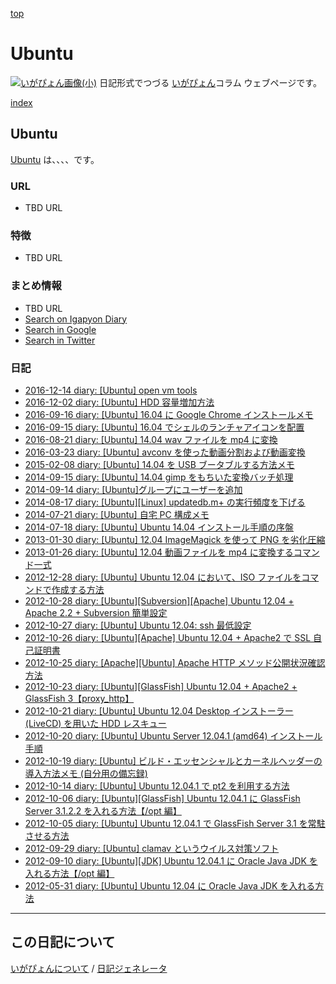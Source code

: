[top](https://igapyon.github.io/diary/) 

Ubuntu
=====================================================================================================
[![いがぴょん画像(小)](https://igapyon.github.io/diary/images/iga200306s.jpg "いがぴょん")](https://igapyon.github.io/diary/memo/memoigapyon.html) 日記形式でつづる [いがぴょん](https://igapyon.github.io/diary/memo/memoigapyon.html)コラム ウェブページです。

[index](https://igapyon.github.io/diary/keyword/index.html)

## Ubuntu

[Ubuntu](https://igapyon.github.io/diary/keyword/ubuntu.html) は、、、、です。

### URL

* TBD URL

### 特徴

* TBD URL

### まとめ情報

* TBD URL
* [Search on Igapyon Diary](https://www.google.co.jp/#pws=0&q=site:https%3A%2F%2Figapyon.github.io%2Fdiary%2F+Ubuntu)
* [Search in Google](https://www.google.co.jp/#pws=0&q=Ubuntu)
* [Search in Twitter](https://twitter.com/search?q=Ubuntu)


### 日記

* [2016-12-14 diary: [Ubuntu] open vm tools](https://igapyon.github.io/diary/2016/ig161214.html)
* [2016-12-02 diary: [Ubuntu] HDD 容量増加方法](https://igapyon.github.io/diary/2016/ig161202.html)
* [2016-09-16 diary: [Ubuntu] 16.04 に Google Chrome インストールメモ](https://igapyon.github.io/diary/2016/ig160916.html)
* [2016-09-15 diary: [Ubuntu] 16.04 でシェルのランチャアイコンを配置](https://igapyon.github.io/diary/2016/ig160915.html)
* [2016-08-21 diary: [Ubuntu] 14.04 wav ファイルを mp4 に変換](https://igapyon.github.io/diary/2016/ig160821.html)
* [2016-03-23 diary: [Ubuntu] avconv を使った動画分割および動画変換](https://igapyon.github.io/diary/2016/ig160323.html)
* [2015-02-08 diary: [Ubuntu] 14.04 を USB ブータブルする方法メモ](https://igapyon.github.io/diary/2015/ig150208.html)
* [2014-09-15 diary: [Ubuntu] 14.04 gimp をもちいた変換バッチ処理](https://igapyon.github.io/diary/2014/ig140915.html)
* [2014-09-14 diary: [Ubuntu]グループにユーザーを追加](https://igapyon.github.io/diary/2014/ig140914.html)
* [2014-08-17 diary: [Ubuntu][Linux] updatedb.m+ の実行頻度を下げる](https://igapyon.github.io/diary/2014/ig140817.html)
* [2014-07-21 diary: [Ubuntu] 自宅 PC 構成メモ](https://igapyon.github.io/diary/2014/ig140721.html)
* [2014-07-18 diary: [Ubuntu] Ubuntu 14.04 インストール手順の序盤](https://igapyon.github.io/diary/2014/ig140718.html)
* [2013-01-30 diary: [Ubuntu] 12.04 ImageMagick を使って PNG を劣化圧縮](https://igapyon.github.io/diary/2013/ig130130.html)
* [2013-01-26 diary: [Ubuntu] 12.04 動画ファイルを mp4 に変換するコマンド一式](https://igapyon.github.io/diary/2013/ig130126.html)
* [2012-12-28 diary: [Ubuntu] Ubuntu 12.04 において、ISO ファイルをコマンドで作成する方法](https://igapyon.github.io/diary/2012/ig121228.html)
* [2012-10-28 diary: [Ubuntu][Subversion][Apache] Ubuntu 12.04 + Apache 2.2 + Subversion 簡単設定](https://igapyon.github.io/diary/2012/ig121028.html)
* [2012-10-27 diary: [Ubuntu] Ubuntu 12.04: ssh 最低設定](https://igapyon.github.io/diary/2012/ig121027.html)
* [2012-10-26 diary: [Ubuntu][Apache] Ubuntu 12.04 + Apache2 で SSL 自己証明書](https://igapyon.github.io/diary/2012/ig121026.html)
* [2012-10-25 diary: [Apache][Ubuntu] Apache HTTP メソッド公開状況確認方法](https://igapyon.github.io/diary/2012/ig121025.html)
* [2012-10-23 diary: [Ubuntu][GlassFish] Ubuntu 12.04 + Apache2 + GlassFish 3【proxy_http】](https://igapyon.github.io/diary/2012/ig121023.html)
* [2012-10-21 diary: [Ubuntu] Ubuntu 12.04 Desktop インストーラー (LiveCD) を用いた HDD レスキュー](https://igapyon.github.io/diary/2012/ig121021.html)
* [2012-10-20 diary: [Ubuntu] Ubuntu Server 12.04.1  (amd64) インストール手順](https://igapyon.github.io/diary/2012/ig121020.html)
* [2012-10-19 diary: [Ubuntu] ビルド・エッセンシャルとカーネルヘッダーの導入方法メモ (自分用の備忘録)](https://igapyon.github.io/diary/2012/ig121019.html)
* [2012-10-14 diary: [Ubuntu] Ubuntu 12.04.1 で pt2 を利用する方法](https://igapyon.github.io/diary/2012/ig121014.html)
* [2012-10-06 diary: [Ubuntu][GlassFish] Ubuntu 12.04.1 に GlassFish Server 3.1.2.2 を入れる方法【/opt 編】](https://igapyon.github.io/diary/2012/ig121006.html)
* [2012-10-05 diary: [Ubuntu] Ubuntu 12.04.1 で GlassFish Server 3.1 を常駐させる方法](https://igapyon.github.io/diary/2012/ig121005.html)
* [2012-09-29 diary: [Ubuntu] clamav というウイルス対策ソフト](https://igapyon.github.io/diary/2012/ig120929.html)
* [2012-09-10 diary: [Ubuntu][JDK] Ubuntu 12.04.1 に Oracle Java JDK を入れる方法【/opt 編】](https://igapyon.github.io/diary/2012/ig120910.html)
* [2012-05-31 diary: [Ubuntu] Ubuntu 12.04 に Oracle Java JDK を入れる方法](https://igapyon.github.io/diary/2012/ig120531.html)


----------------------------------------------------------------------------------------------------

## この日記について
[いがぴょんについて](https://igapyon.github.io/diary/memo/memoigapyon.html) / [日記ジェネレータ](https://github.com/igapyon/igapyonv3)
